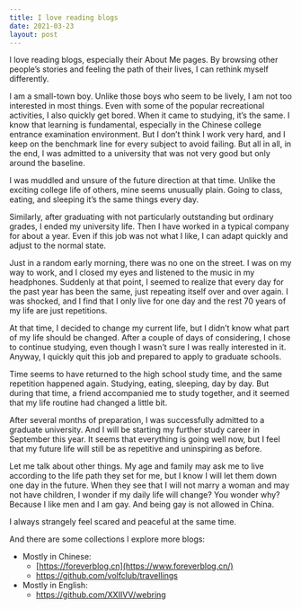 ```yaml
---
title: I love reading blogs
date: 2021-03-23
layout: post
---
```

I love reading blogs, especially their About Me pages. By browsing other people&#8217;s stories and feeling the path of their lives, I can rethink myself differently.

I am a small-town boy. Unlike those boys who seem to be lively, I am not too interested in most things. Even with some of the popular recreational activities, I also quickly get bored. When it came to studying, it&#8217;s the same. I know that learning is fundamental, especially in the Chinese college entrance examination environment. But I don’t think I work very hard, and I keep on the benchmark line for every subject to avoid failing. But all in all, in the end, I was admitted to a university that was not very good but only around the baseline.

I was muddled and unsure of the future direction at that time. Unlike the exciting college life of others, mine seems unusually plain. Going to class, eating, and sleeping it&#8217;s the same things every day.

Similarly, after graduating with not particularly outstanding but ordinary grades, I ended my university life. Then I have worked in a typical company for about a year. Even if this job was not what I like, I can adapt quickly and adjust to the normal state.

Just in a random early morning, there was no one on the street. I was on my way to work, and I closed my eyes and listened to the music in my headphones. Suddenly at that point, I seemed to realize that every day for the past year has been the same, just repeating itself over and over again. I was shocked, and I find that I only live for one day and the rest 70 years of my life are just repetitions.

At that time, I decided to change my current life, but I didn&#8217;t know what part of my life should be changed. After a couple of days of considering, I chose to continue studying, even though I wasn&#8217;t sure I was really interested in it. Anyway, I quickly quit this job and prepared to apply to graduate schools.

Time seems to have returned to the high school study time, and the same repetition happened again. Studying, eating, sleeping, day by day. But during that time, a friend accompanied me to study together, and it seemed that my life routine had changed a little bit.

After several months of preparation, I was successfully admitted to a graduate university. And I will be starting my further study career in September this year. It seems that everything is going well now, but I feel that my future life will still be as repetitive and uninspiring as before.

Let me talk about other things. My age and family may ask me to live according to the life path they set for me, but I know I will let them down one day in the future. When they see that I will not marry a woman and may not have children, I wonder if my daily life will change? You wonder why? Because I like men and I am gay. And being gay is not allowed in China.

I always strangely feel scared and peaceful at the same time.

And there are some collections I explore more blogs:

  * Mostly in Chinese:
      * [https://foreverblog.cn](https://www.foreverblog.cn/)
      * <https://github.com/volfclub/travellings>
  * Mostly in English:
      * <https://github.com/XXIIVV/webring>
